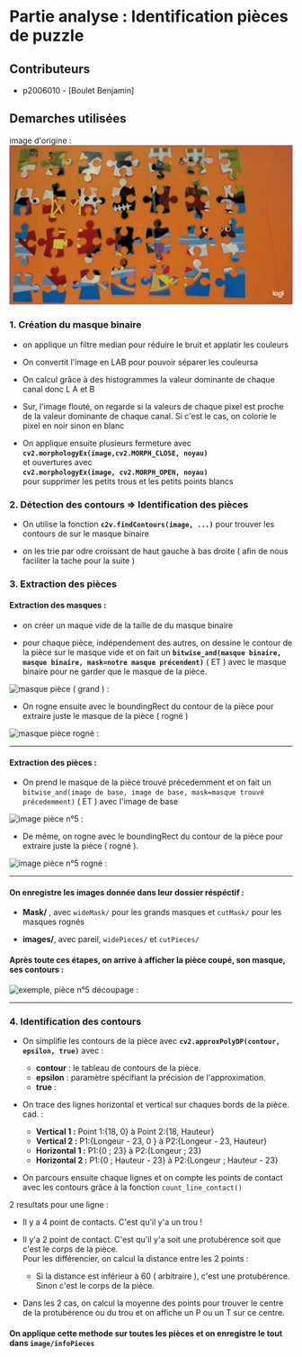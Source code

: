 # Partie analyse : Identification pièces de puzzle

## Contributeurs

- p2006010 - [Boulet Benjamin]

## Demarches utilisées

image d'origine : 
![image d'origine](./images/startImage.jpg)

### 1. Création du masque binaire

- on applique un filtre median pour réduire le bruit et applatir les couleurs

- On convertit l'image en LAB pour pouvoir séparer les couleursa

- On calcul grâce à des histogrammes la valeur dominante de chaque canal donc L A et B

- Sur, l'image flouté, on regarde si la valeurs de chaque pixel est proche de la valeur dominante de chaque canal. Si c'est le cas, on colorie le pixel en noir sinon en blanc

- On applique ensuite plusieurs fermeture avec **`cv2.morphologyEx(image,cv2.MORPH_CLOSE, noyau)`**  
    et ouvertures avec  
    **`cv2.morphologyEx(image, cv2.MORPH_OPEN, noyau)`**  
    pour supprimer les petits trous et les petits points blancs

### 2. Détection des contours => Identification des pièces

- On utilise la fonction **`c2v.findContours(image, ...)`** pour trouver les contours de sur le masque binaire

- on les trie par odre croissant de haut gauche à bas droite ( afin de nous faciliter la tache pour la suite )

### 3. Extraction des pièces

#### Extraction des masques : 

- on créer un maque vide de la taille de du masque binaire

- pour chaque pièce, indépendement des autres, on dessine le contour de la pièce sur le masque vide et on fait un **`bitwise_and(masque binaire, masque binaire, mask=notre masque précendent)`** ( ET ) avec le masque binaire pour ne garder que le masque de la pièce.

![masque pièce ( grand ) : ](./)

- On rogne ensuite avec le boundingRect du contour de la pièce pour extraire juste le masque de la pièce ( rogné )

![masque pièce rogné :](./)

---

#### Extraction des pièces : 



- On prend le masque de la pièce trouvé précedemment et on fait un `bitwise_and(image de base, image de base, mask=masque trouvé précedemment)` ( ET ) avec l'image de base

![image pièce n°5 :](./)

- De même, on rogne avec le boundingRect du contour de la pièce pour extraire juste la pièce ( rogné ).

![image pièce n°5 rogné :](./)
___
#### On enregistre les images donnée dans leur dossier réspéctif :  

- **Mask/** , avec `wideMask/` pour les grands masques et `cutMask/` pour les masques rognés  

- **images/**, avec pareil, `widePieces/` et `cutPieces/`  


#### Après toute ces étapes, on arrive à afficher la pièce coupé, son masque, ses contours :
![exemple, pièce n°5 découpage :](./)

___

### 4. Identification des contours 

- On simplifie les contours de la pièce avec **`cv2.approxPolyDP(contour, epsilon, true)`** avec : 
    - **contour** : le tableau de contours de la pièce.
    - **epsilon** : paramètre spécifiant la précision de l'approximation. 
    - **true** :

- On trace des lignes horizontal et vertical sur chaques bords de la pièce. cad. :
    - **Vertical 1 :** Point 1:{18, 0} à Point 2:{18, Hauteur}
    - **Vertical 2 :** P1:{Longeur - 23, 0 } à P2:{Longeur - 23, Hauteur}
    - **Horizontal 1 :** P1:{0 ; 23} à P2:{Longeur ; 23}
    - **Horizontal 2 :** P1:{0 ; Hauteur - 23} à P2:{Longeur ; Hauteur - 23}

- On parcours ensuite chaque lignes et on compte les points de contact avec les contours grâce à la fonction `count_line_contact()`

2 resultats pour une ligne : 

- Il y a 4 point de contacts. C'est qu'il y'a un trou !

- Il y'a 2 point de contact. C'est qu'il y'a soit une protubérence soit que c'est le corps de la pièce.  
  Pour les différencier, on calcul la distance entre les 2 points : 
    - Si la distance est inférieur à 60 ( arbitraire ), c'est une protubérence. Sinon c'est le corps de la pièce.

- Dans les 2 cas, on calcul la moyenne des points pour trouver le centre de la protubérence ou du trou et on affiche un P ou un T sur ce centre.

#### On applique cette methode sur toutes les pièces et on enregistre le tout dans `image/infoPieces`



